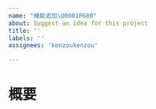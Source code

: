 ```yaml
---
name: "機能追加\U0001F680"
about: Suggest an idea for this project
title: ''
labels: ''
assignees: 'kenzoukenzou'

---
```


# 概要
